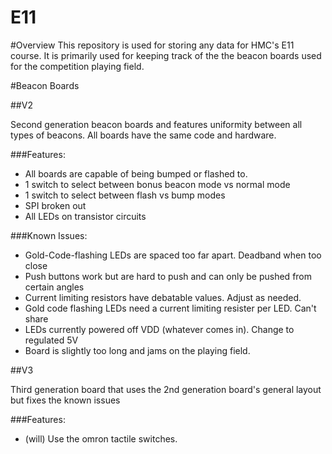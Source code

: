E11
===

#Overview
This repository is used for storing any data for HMC's E11 course. It is primarily used for keeping track of the the beacon boards used for the competition playing field.

#Beacon Boards 

##V2

Second generation beacon boards and features uniformity between all types of beacons. All boards have the same code and hardware. 

###Features:
- All boards are capable of being bumped or flashed to. 
- 1 switch to select between bonus beacon mode vs normal mode
- 1 switch to select between flash vs bump modes
- SPI broken out
- All LEDs on transistor circuits

###Known Issues:
- Gold-Code-flashing LEDs are spaced too far apart. Deadband when too close
- Push buttons work but are hard to push and can only be pushed from certain angles
- Current limiting resistors have debatable values. Adjust as needed.
- Gold code flashing LEDs need a current limiting resister per LED. Can't share
- LEDs currently powered off VDD (whatever comes in). Change to regulated 5V
- Board is slightly too long and jams on the playing field.


##V3

Third generation board that uses the 2nd generation board's general layout but fixes the known issues

###Features:
- (will) Use the omron tactile switches.